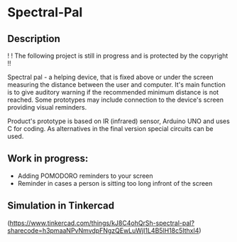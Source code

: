 # Spectral-Pal

## Description

! ! The following project is still in progress and is protected by the copyright !!
              
Spectral pal - a helping device, that is fixed above or under the screen measuring the distance between the user and computer. It's main function is to give auditory warning if the recommended minimum distance is not reached.  Some prototypes may include connection to the device's screen providing visual reminders.

Product's prototype is based on IR (infrared) sensor, Arduino UNO and uses C for coding. As alternatives in the final version special circuits can be used.

## Work in progress:
- Adding POMODORO reminders to your screen
- Reminder in cases a person is sitting too long infront of the screen

## Simulation in Tinkercad
(https://www.tinkercad.com/things/kJ8C4ohQrSh-spectral-pal?sharecode=h3pmaaNPvNmvdpFNgzQEwLuWjI1L4B5lH18c5Ithxl4)

